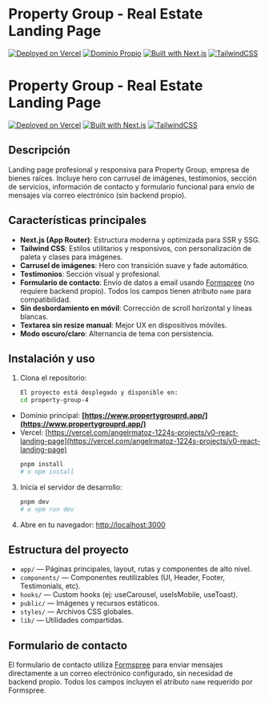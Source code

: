 # Property Group - Real Estate Landing Page

[![Deployed on Vercel](https://img.shields.io/badge/Deployed%20on-Vercel-black?style=for-the-badge&logo=vercel)](https://vercel.com/angelrmatoz-1224s-projects/v0-react-landing-page)
[![Dominio Propio](https://img.shields.io/badge/Online-propertygrouprd.app-blue?style=for-the-badge&logo=google-chrome)](https://www.propertygrouprd.app/)
[![Built with Next.js](https://img.shields.io/badge/Built%20with-Next.js-black?style=for-the-badge&logo=next.js)](https://nextjs.org/)
[![TailwindCSS](https://img.shields.io/badge/Styled%20with-TailwindCSS-06B6D4?style=for-the-badge&logo=tailwindcss)](https://tailwindcss.com/)

# Property Group - Real Estate Landing Page

[![Deployed on Vercel](https://img.shields.io/badge/Deployed%20on-Vercel-black?style=for-the-badge&logo=vercel)](https://vercel.com/angelrmatoz-1224s-projects/v0-react-landing-page)
[![Built with Next.js](https://img.shields.io/badge/Built%20with-Next.js-black?style=for-the-badge&logo=next.js)](https://nextjs.org/)
[![TailwindCSS](https://img.shields.io/badge/Styled%20with-TailwindCSS-06B6D4?style=for-the-badge&logo=tailwindcss)](https://tailwindcss.com/)

## Descripción

Landing page profesional y responsiva para Property Group, empresa de bienes raíces. Incluye hero con carrusel de imágenes, testimonios, sección de servicios, información de contacto y formulario funcional para envío de mensajes vía correo electrónico (sin backend propio).

## Características principales

- **Next.js (App Router)**: Estructura moderna y optimizada para SSR y SSG.
- **Tailwind CSS**: Estilos utilitarios y responsivos, con personalización de paleta y clases para imágenes.
- **Carrusel de imágenes**: Hero con transición suave y fade automático.
- **Testimonios**: Sección visual y profesional.
- **Formulario de contacto**: Envío de datos a email usando [Formspree](https://formspree.io/) (no requiere backend propio). Todos los campos tienen atributo `name` para compatibilidad.
- **Sin desbordamiento en móvil**: Corrección de scroll horizontal y líneas blancas.
- **Textarea sin resize manual**: Mejor UX en dispositivos móviles.
- **Modo oscuro/claro**: Alternancia de tema con persistencia.

## Instalación y uso

1. Clona el repositorio:
   ```bash
   El proyecto está desplegado y disponible en:
   cd property-group-4
   ```

- Dominio principal: **[https://www.propertygrouprd.app/](https://www.propertygrouprd.app/)**
- Vercel: [https://vercel.com/angelrmatoz-1224s-projects/v0-react-landing-page](https://vercel.com/angelrmatoz-1224s-projects/v0-react-landing-page)
  ```bash
  pnpm install
  # o npm install
  ```

3. Inicia el servidor de desarrollo:
   ```bash
   pnpm dev
   # o npm run dev
   ```
4. Abre en tu navegador: [http://localhost:3000](http://localhost:3000)

## Estructura del proyecto

- `app/` — Páginas principales, layout, rutas y componentes de alto nivel.
- `components/` — Componentes reutilizables (UI, Header, Footer, Testimonials, etc).
- `hooks/` — Custom hooks (ej: useCarousel, useIsMobile, useToast).
- `public/` — Imágenes y recursos estáticos.
- `styles/` — Archivos CSS globales.
- `lib/` — Utilidades compartidas.

## Formulario de contacto

El formulario de contacto utiliza [Formspree](https://formspree.io/) para enviar mensajes directamente a un correo electrónico configurado, sin necesidad de backend propio. Todos los campos incluyen el atributo `name` requerido por Formspree.
